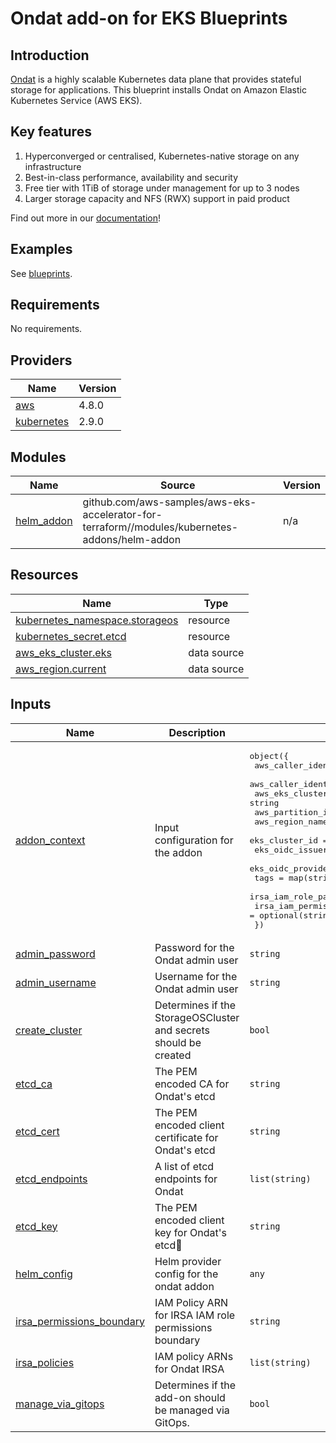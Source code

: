 # Ondat add-on for EKS Blueprints

## Introduction

[Ondat](https://ondat.io) is a highly scalable Kubernetes data plane that
provides stateful storage for applications. This blueprint installs Ondat
on Amazon Elastic Kubernetes Service (AWS EKS).

## Key features

1. Hyperconverged or centralised, Kubernetes-native storage on any infrastructure
1. Best-in-class performance, availability and security
1. Free tier with 1TiB of storage under management for up to 3 nodes
1. Larger storage capacity and NFS (RWX) support in paid product

Find out more in our [documentation](https://docs.ondat.io/docs/concepts/)!

## Examples

See [blueprints](blueprints/).

<!--- BEGIN_TF_DOCS --->
## Requirements

No requirements.

## Providers

| Name | Version |
|------|---------|
| <a name="provider_aws"></a> [aws](#provider\_aws) | 4.8.0 |
| <a name="provider_kubernetes"></a> [kubernetes](#provider\_kubernetes) | 2.9.0 |

## Modules

| Name | Source | Version |
|------|--------|---------|
| <a name="module_helm_addon"></a> [helm\_addon](#module\_helm\_addon) | github.com/aws-samples/aws-eks-accelerator-for-terraform//modules/kubernetes-addons/helm-addon | n/a |

## Resources

| Name | Type |
|------|------|
| [kubernetes_namespace.storageos](https://registry.terraform.io/providers/hashicorp/kubernetes/latest/docs/resources/namespace) | resource |
| [kubernetes_secret.etcd](https://registry.terraform.io/providers/hashicorp/kubernetes/latest/docs/resources/secret) | resource |
| [aws_eks_cluster.eks](https://registry.terraform.io/providers/hashicorp/aws/latest/docs/data-sources/eks_cluster) | data source |
| [aws_region.current](https://registry.terraform.io/providers/hashicorp/aws/latest/docs/data-sources/region) | data source |

## Inputs

| Name | Description | Type | Default | Required |
|------|-------------|------|---------|:--------:|
| <a name="input_addon_context"></a> [addon\_context](#input\_addon\_context) | Input configuration for the addon | <pre>object({<br>    aws_caller_identity_account_id = string<br>    aws_caller_identity_arn        = string<br>    aws_eks_cluster_endpoint       = string<br>    aws_partition_id               = string<br>    aws_region_name                = string<br>    eks_cluster_id                 = string<br>    eks_oidc_issuer_url            = string<br>    eks_oidc_provider_arn          = string<br>    tags                           = map(string)<br>    irsa_iam_role_path             = optional(string)<br>    irsa_iam_permissions_boundary  = optional(string)<br>  })</pre> | n/a | yes |
| <a name="input_admin_password"></a> [admin\_password](#input\_admin\_password) | Password for the Ondat admin user | `string` | `"storageos"` | no |
| <a name="input_admin_username"></a> [admin\_username](#input\_admin\_username) | Username for the Ondat admin user | `string` | `"storageos"` | no |
| <a name="input_create_cluster"></a> [create\_cluster](#input\_create\_cluster) | Determines if the StorageOSCluster and secrets should be created | `bool` | `true` | no |
| <a name="input_etcd_ca"></a> [etcd\_ca](#input\_etcd\_ca) | The PEM encoded CA for Ondat's etcd | `string` | `""` | no |
| <a name="input_etcd_cert"></a> [etcd\_cert](#input\_etcd\_cert) | The PEM encoded client certificate for Ondat's etcd | `string` | `""` | no |
| <a name="input_etcd_endpoints"></a> [etcd\_endpoints](#input\_etcd\_endpoints) | A list of etcd endpoints for Ondat | `list(string)` | <pre>[<br>  "https://storageos-etcd.storageos.svc.cluster.local:2379"<br>]</pre> | no |
| <a name="input_etcd_key"></a> [etcd\_key](#input\_etcd\_key) | The PEM encoded client key for Ondat's etcd | `string` | `""` | no |
| <a name="input_helm_config"></a> [helm\_config](#input\_helm\_config) | Helm provider config for the ondat addon | `any` | `{}` | no |
| <a name="input_irsa_permissions_boundary"></a> [irsa\_permissions\_boundary](#input\_irsa\_permissions\_boundary) | IAM Policy ARN for IRSA IAM role permissions boundary | `string` | `""` | no |
| <a name="input_irsa_policies"></a> [irsa\_policies](#input\_irsa\_policies) | IAM policy ARNs for Ondat IRSA | `list(string)` | `[]` | no |
| <a name="input_manage_via_gitops"></a> [manage\_via\_gitops](#input\_manage\_via\_gitops) | Determines if the add-on should be managed via GitOps. | `bool` | `false` | no |
<!--- END_TF_DOCS --->
